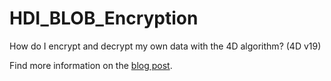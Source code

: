 # HDI_BLOB_Encryption

How do I encrypt and decrypt my own data with the 4D algorithm? (4D v19)

Find more information on the [blog post](https://blog.4d.com/encrypt-your-own-data-with-the-4d-algorithm/).
